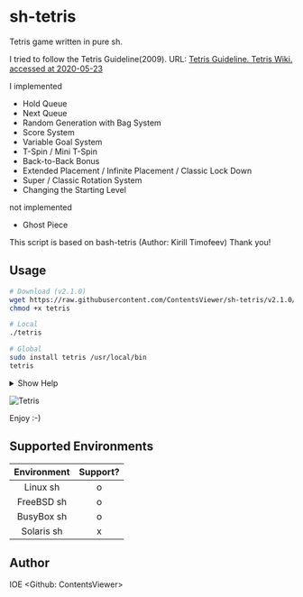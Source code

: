 # sh-tetris

Tetris game written in pure sh.

I tried to follow the Tetris Guideline(2009).
URL: [Tetris Guideline. Tetris Wiki. accessed at 2020-05-23](https://tetris.fandom.com/wiki/Tetris_Guideline)

I implemented

* Hold Queue
* Next Queue
* Random Generation with Bag System
* Score System
* Variable Goal System
* T-Spin / Mini T-Spin
* Back-to-Back Bonus
* Extended Placement / Infinite Placement / Classic Lock Down
* Super / Classic Rotation System
* Changing the Starting Level

not implemented

* Ghost Piece

This script is based on bash-tetris (Author: Kirill Timofeev)
Thank you!

## Usage

```sh
# Download (v2.1.0)
wget https://raw.githubusercontent.com/ContentsViewer/sh-tetris/v2.1.0/tetris
chmod +x tetris

# Local
./tetris

# Global
sudo install tetris /usr/local/bin
tetris
```

<details>
<summary>Show Help</summary>

```shellsession
$ ./tetris -h

Usage: tetris [options]

Options:
 -d, --debug          debug mode
 -l, --level <LEVEL>  game level (default=1). range from 1 to 15
 --rotation <MODE>    use 'Super' or 'Classic' rotation system
                      MODE can be 'super'(default) or 'classic'
 --lockdown <RULE>    Three rulesets —Infinite Placement, Extended, and Classic—
                      dictate the conditions for Lock Down.
                      RULE can be 'extended'(default), 'infinite', 'classic'
 --no-color           don't display colors
 --no-beep            disable beep
 --hide-help          don't show help on start

 -h, --help     display this help and exit
 -V, --version  output version infromation and exit

Version:
 2.1.0
```

</details>

![Tetris](https://contentsviewer.work/Master/ShellScript/Apps/Tetris/Images/tetris.jpg)

Enjoy :-)

## Supported Environments

| Environment | Support? |
| :---------: | :------: |
| Linux   sh  | o        |
| FreeBSD sh  | o        |
| BusyBox sh  | o        |
| Solaris sh  | x        |

## Author

IOE <Github: ContentsViewer>
